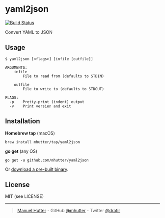 # yaml2json

[![Build Status](https://travis-ci.com/mhutter/yaml2json.svg?branch=master)](https://travis-ci.com/mhutter/yaml2json)

Convert YAML to JSON

## Usage

    $ yaml2json [<flags>] [infile [outfile]]

    ARGUMENTS:
        infile
            File to read from (defaults to STDIN)

        outfile
            File to write to (defaults to STDOUT)

    FLAGS:
      -p    Pretty-print (indent) output
      -v    Print version and exit


## Installation

**Homebrew tap** (macOS)

    brew install mhutter/tap/yaml2json


**go get** (any OS)

    go get -u github.com/mhutter/yaml2json


Or [download a pre-built binary](https://github.com/mhutter/yaml2json/releases).



## License

MIT (see LICENSE)


---
> [Manuel Hutter](https://hutter.io) -
> GitHub [@mhutter](https://github.com) -
> Twitter [@dratir](https://twiter.com/dratir)

